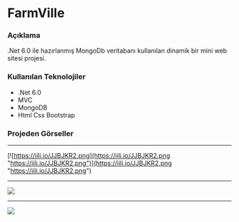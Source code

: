 # FarmVille

### Açıklama
.Net 6.0 ile hazırlanmış MongoDb veritabanı kullanılan dinamik bir mini web sitesi projesi.

### Kullanılan Teknolojiler
- .Net 6.0
- MVC
- MongoDB
- Html Css Bootstrap

### Projeden Görseller

------------


[![https://iili.io/JJBJKR2.png](https://iili.io/JJBJKR2.png "https://iili.io/JJBJKR2.png")](https://iili.io/JJBJKR2.png "https://iili.io/JJBJKR2.png")

------------

[![](https://iili.io/JJBJFHl.png)](https://iili.io/JJBJFHl.png)

------------

[![](https://iili.io/JJBJ2S4.png)](https://iili.io/JJBJ2S4.png)
